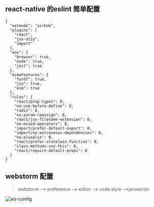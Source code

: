 ## react-native 的eslint 简单配置
```
{
  "extends": "airbnb",
  "plugins": [
    "react",
    "jsx-a11y",
    "import"
  ],
  "env": {
    "browser": true,
    "node": true,
    "jest": true
  },
  "ecmaFeatures": {
    "forOf": true,
    "jsx": true,
    "es6": true
  },
  "rules": {
    "react/prop-types": 0,
    "no-use-before-define": 0,
    "radix": 0,
    "no-param-reassign": 0,
    "react/jsx-filename-extension": 0,
    "no-mixed-operators": 0,
    "import/prefer-default-export": 0,
    "import/no-extraneous-dependencies": 0,
    "no-plusplus": 0,
    "react/prefer-stateless-function": 0,
    "class-methods-use-this": 0,
    "react/require-default-props": 0
  }
}
```
## webstorm 配置

 >webstorm —> preference —> editor —> code style —>javascript 
   
![ws-config](https://github.com/rocwangv/react-native-eslint/blob/master/ws-config.png)